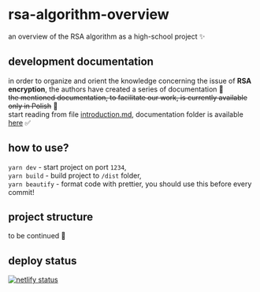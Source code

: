 # rsa-algorithm-overview

an overview of the RSA algorithm as a high-school project ✨

## development documentation

in order to organize and orient the knowledge concerning the issue of **RSA encryption**, the authors have created a series of documentation 🫶 \
~~the mentioned documentation, to facilitate our work, is currently available only in Polish~~ 🎉 \
start reading from file [introduction.md](development-docs/introduction.md), documentation folder is available [here](development-docs) ✅ 
<!-- TODO: ADD TECH DOCS -->

## how to use? <!-- TODO: CHANGE PORT LATER! -->

`yarn dev` - start project on port `1234`,\
`yarn build` - build project to `/dist` folder,\
`yarn beautify` - format code with prettier, you should use this before every commit!

## project structure

to be continued 🥰

## deploy status

[![netlify status](https://api.netlify.com/api/v1/badges/9cbd80e0-057b-4ddf-bc6c-7bdd26901793/deploy-status)](https://app.netlify.com/sites/beamish-selkie-b5ba2c/deploys)
